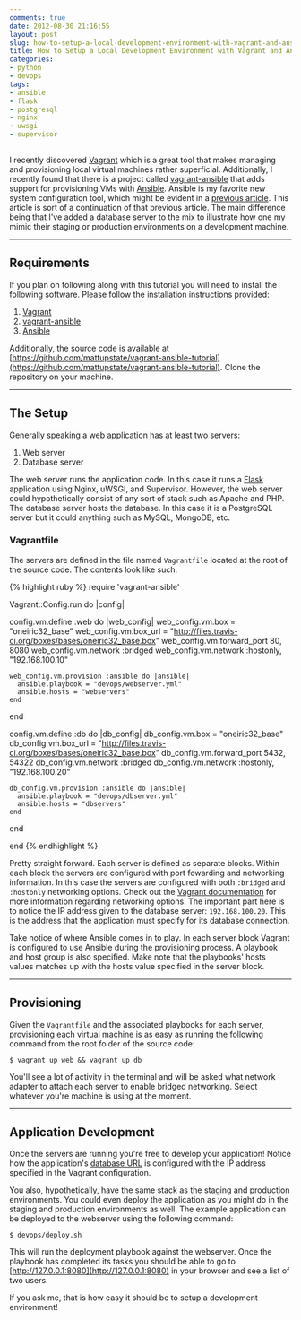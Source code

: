```yaml
---
comments: true
date: 2012-08-30 21:16:55
layout: post
slug: how-to-setup-a-local-development-environment-with-vagrant-and-ansible-for-a-flask-application
title: How to Setup a Local Development Environment with Vagrant and Ansible for a Flask Application
categories:
- python
- devops
tags:
- ansible
- flask
- postgresql
- nginx
- uwsgi
- supervisor
---
```


I recently discovered [Vagrant](http://vagrantup.com) which is a great tool that makes managing and provisioning local virtual machines rather superficial. Additionally, I recently found that there is a project called [vagrant-ansible](https://github.com/dsander/vagrant-ansible) that adds support for provisioning VMs with [Ansible](http://ansible.github.com). Ansible is my favorite new system configuration tool, which might be evident in a [previous article](http://mattupstate.github.com/python/devops/2012/08/07/flask-wsgi-application-deployment-with-ubuntu-ansible-nginx-supervisor-and-uwsgi.html). This article is sort of a continuation of that previous article. The main difference being that I've added a database server to the mix to illustrate how one my mimic their staging or production environments on a development machine.

---
## Requirements

If you plan on following along with this tutorial you will need to install the following software. Please follow the installation instructions provided:

1. [Vagrant](http://downloads.vagrantup.com/tags/v1.0.3)
2. [vagrant-ansible](https://github.com/dsander/vagrant-ansible/blob/master/README.md)
3. [Ansible](http://ansible.github.com/gettingstarted.html)

Additionally, the source code is available at [https://github.com/mattupstate/vagrant-ansible-tutorial](https://github.com/mattupstate/vagrant-ansible-tutorial). Clone the repository on your machine.

---
## The Setup

Generally speaking a web application has at least two servers:

1. Web server 
2. Database server

The web server runs the application code. In this case it runs a [Flask](http://flask.pocoo.org) application using Nginx, uWSGI, and Supervisor. However, the web server could hypothetically consist of any sort of stack such as Apache and PHP. The database server hosts the database. In this case it is a PostgreSQL server but it could anything such as MySQL, MongoDB, etc.

### Vagrantfile

The servers are defined in the file named `Vagrantfile` located at the root of the source code. The contents look like such:

{% highlight ruby %}
require 'vagrant-ansible'

Vagrant::Config.run do |config|

  config.vm.define :web do |web_config|
    web_config.vm.box = "oneiric32_base"
    web_config.vm.box_url = "http://files.travis-ci.org/boxes/bases/oneiric32_base.box"
    web_config.vm.forward_port 80, 8080
    web_config.vm.network :bridged
    web_config.vm.network :hostonly, "192.168.100.10"

    web_config.vm.provision :ansible do |ansible|
      ansible.playbook = "devops/webserver.yml"
      ansible.hosts = "webservers"
    end
  end

  config.vm.define :db do |db_config|
    db_config.vm.box = "oneiric32_base"
    db_config.vm.box_url = "http://files.travis-ci.org/boxes/bases/oneiric32_base.box"
    db_config.vm.forward_port 5432, 54322
    db_config.vm.network :bridged
    db_config.vm.network :hostonly, "192.168.100.20"

    db_config.vm.provision :ansible do |ansible|
      ansible.playbook = "devops/dbserver.yml"
      ansible.hosts = "dbservers"
    end
  end

end
{% endhighlight %}

Pretty straight forward. Each server is defined as separate blocks. Within each block the servers are configured with port fowarding and networking information. In this case the servers are configured with both `:bridged` and `:hostonly` networking options. Check out the [Vagrant documentation](http://vagrantup.com/v1/docs/index.html) for more information regarding networking options. The important part here is to notice the IP address given to the database server: `192.168.100.20`. This is the address that the application must specify for its database connection.

Take notice of where Ansible comes in to play. In each server block Vagrant is configured to use Ansible during the provisioning process. A playbook and host group is also specified. Make note that the playbooks' hosts values matches up with the hosts value specified in the server block.

---
## Provisioning

Given the `Vagrantfile` and the associated playbooks for each server, provisioning each virtual machine is as easy as running the following command from the root folder of the source code:


    $ vagrant up web && vagrant up db

You'll see a lot of activity in the terminal and will be asked what network adapter to attach each server to enable bridged networking. Select whatever you're machine is using at the moment.


---
## Application Development

Once the servers are running you're free to develop your application! Notice how the application's [database URL](https://github.com/mattupstate/vagrant-ansible-tutorial/blob/master/app.py#L6) is configured with the IP address specified in the Vagrant configuration. 

You also, hypothetically, have the same stack as the staging and production environments. You could even deploy the application as you might do in the staging and production environments as well. The example application can be deployed to the webserver using the following command:

    $ devops/deploy.sh

This will run the deployment playbook against the webserver. Once the playbook has completed its tasks you should be able to go to [http://127.0.0.1:8080](http://127.0.0.1:8080) in your browser and see a list of two users. 

If you ask me, that is how easy it should be to setup a development environment!
